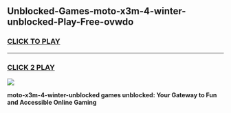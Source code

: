 
## Unblocked-Games-moto-x3m-4-winter-unblocked-Play-Free-ovwdo
<h3>
<a href="https://premium76.site?title=moto-x3m-4-winter-unblocked&ref=23A">CLICK TO PLAY</a></h3>
<hr>

<h3>
<a href="https://premium76.site?title=moto-x3m-4-winter-unblocked&ref=23A">CLICK 2 PLAY</a>
  
</h3>

<a href="https://premium76.site?title=moto-x3m-4-winter-unblocked&ref=23A"><img src="https://clearcache.store/games.png"></a>


**moto-x3m-4-winter-unblocked games unblocked: Your Gateway to Fun and Accessible Online Gaming**
